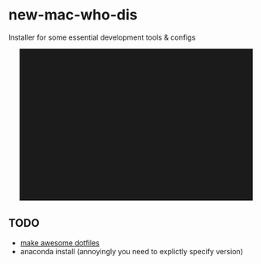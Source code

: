 # new-mac-who-dis
Installer for some essential development tools & configs

<p align="center">
  <img width="460" height="300" src="assets/nmwd.gif">
</p>

## TODO

- [make awesome dotfiles](https://github.com/webpro/awesome-dotfiles)
- anaconda install (annoyingly you need to explictly specify version)
